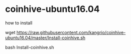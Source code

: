 # coinhive-ubuntu16.04

how to install

wget https://raw.githubusercontent.com/kangrio/coinhive-ubuntu16.04/master/Install-coinhive.sh

bash Install-coinhive.sh
